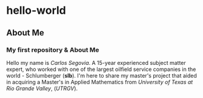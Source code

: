 # hello-world
## About Me
### My first repository & About Me
Hello my name is *Carlos Segovia*. A 15-year experienced subject matter expert, who worked with one of the largest oilfield service companies in the world - Schlumberger (**slb**). I'm here to share my master's project that aided in acquiring a Master's in Applied Mathematics from *University of Texas at Rio Grande Valley*, (*UTRGV*). 
